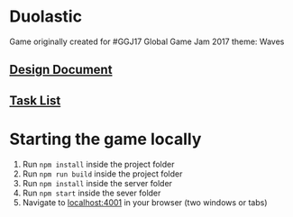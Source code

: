 # Duolastic

Game originally created for #GGJ17 Global Game Jam 2017 theme: Waves


## [Design Document](design-document.md)


## [Task List](task-list.md)


# Starting the game locally

1. Run `npm install` inside the project folder
2. Run `npm run build` inside the project folder
3. Run `npm install` inside the server folder
2. Run `npm start` inside the sever folder
5. Navigate to [localhost:4001](localhost:4001) in your browser (two windows or tabs)
